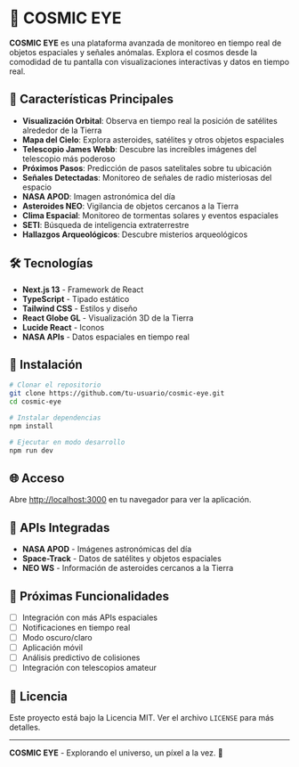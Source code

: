 # 🌌 COSMIC EYE

**COSMIC EYE** es una plataforma avanzada de monitoreo en tiempo real de objetos espaciales y señales anómalas. Explora el cosmos desde la comodidad de tu pantalla con visualizaciones interactivas y datos en tiempo real.

## 🚀 Características Principales

- **Visualización Orbital**: Observa en tiempo real la posición de satélites alrededor de la Tierra
- **Mapa del Cielo**: Explora asteroides, satélites y otros objetos espaciales
- **Telescopio James Webb**: Descubre las increíbles imágenes del telescopio más poderoso
- **Próximos Pasos**: Predicción de pasos satelitales sobre tu ubicación
- **Señales Detectadas**: Monitoreo de señales de radio misteriosas del espacio
- **NASA APOD**: Imagen astronómica del día
- **Asteroides NEO**: Vigilancia de objetos cercanos a la Tierra
- **Clima Espacial**: Monitoreo de tormentas solares y eventos espaciales
- **SETI**: Búsqueda de inteligencia extraterrestre
- **Hallazgos Arqueológicos**: Descubre misterios arqueológicos

## 🛠️ Tecnologías

- **Next.js 13** - Framework de React
- **TypeScript** - Tipado estático
- **Tailwind CSS** - Estilos y diseño
- **React Globe GL** - Visualización 3D de la Tierra
- **Lucide React** - Iconos
- **NASA APIs** - Datos espaciales en tiempo real

## 🚀 Instalación

```bash
# Clonar el repositorio
git clone https://github.com/tu-usuario/cosmic-eye.git
cd cosmic-eye

# Instalar dependencias
npm install

# Ejecutar en modo desarrollo
npm run dev
```

## 🌐 Acceso

Abre [http://localhost:3000](http://localhost:3000) en tu navegador para ver la aplicación.

## 📡 APIs Integradas

- **NASA APOD** - Imágenes astronómicas del día
- **Space-Track** - Datos de satélites y objetos espaciales
- **NEO WS** - Información de asteroides cercanos a la Tierra

## 🎯 Próximas Funcionalidades

- [ ] Integración con más APIs espaciales
- [ ] Notificaciones en tiempo real
- [ ] Modo oscuro/claro
- [ ] Aplicación móvil
- [ ] Análisis predictivo de colisiones
- [ ] Integración con telescopios amateur

## 📄 Licencia

Este proyecto está bajo la Licencia MIT. Ver el archivo `LICENSE` para más detalles.

---

**COSMIC EYE** - Explorando el universo, un píxel a la vez. 🌟